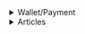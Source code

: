 <details>
<summary>Wallet/Payment</summary>

1. [Multi-sig wallet in Solidity](https://youtu.be/Tcu6WiD_YC0)
1. [Create a Multi-Signature Wallet - Solidity Tutorial](https://youtu.be/Yx0oifA9j6I)
1. [How to setup an Ethereum Node securely | Full Mode or Light Mode](https://youtu.be/ftS-SlzCCn4)
1. [Electrum Wallet Tutorial (Basic Setup + Multisig)](https://youtu.be/XNgRVMWCPs8)
1. [How to Code a Blockchain Wallet Step-by-Step](https://youtu.be/wSTbBIK8qrY)
1. [Get Paid with Crypto in your App // Coinbase Commerce Tutorial](https://youtu.be/sZif1kuAjcY)
1. [Blockchain tutorial 29: Hierarchical Deterministic wallet - BIP32 and BIP44](https://youtu.be/2HrMlVr1QX8)
1. [054 Hierarchically Deterministic HD Wallets](https://youtu.be/XkhKlDrSG2I)
1. [Ethereum - Wallet security](https://ethereum.org/en/security/#wallet-security)
1. [Metamask - What is gas? Why do transactions take so long?](https://community.metamask.io/t/what-is-gas-why-do-transactions-take-so-long/3172)
1. [Gnosis Safe - The Go-To Multisig (+ Upcoming Airdrop)](https://youtu.be/PQnm6jnysg4)
1. [Gnosis Safe Tutorial | Multisig Wallet for DeFi](https://youtu.be/GHyxe32Z814)
1. [Centralized vs Decentralized Wallets](https://youtu.be/Ds4CzS_Yy3U)
1. [Centralized or Decentralized Exchange - Which One Is Best?](https://youtu.be/fJWPJMx_9D0)
1. [Decentralized vs Centralized Exchanges | Dex vs CEX explained |Cryptocurrency Guide](https://youtu.be/JIWMHC9tdEY)
1. [How To Setup a Prysm Validator Node](https://youtu.be/IktSMvi3ORQ)
1. [How to Be a Prysm Ethereum 2.0 Validator](https://youtu.be/EtNL0ZOv0k8)
1. [Github: Uniswap/wallet](https://github.com/Uniswap/wallet)

</details>

<details>
<summary>Articles</summary>

- [A Step-by-Step Guide to Crypto Wallet App Development in 2022](https://imaginovation.net/blog/crypto-wallet-app-development-guide/)
- [Chalink - how to build a crypto wallet](https://blog.chain.link/how-to-build-a-crypto-wallet/)
- [Why digital signatures are essential for blockchains](https://www.coinbase.com/cloud/discover/dev-foundations/digital-signatures#:~:text=Digital%20signatures%20are%20a%20fundamental,other%20users%20from%20spending%20them.)

1. [moonpay - What are our non-supported countries, states and territories for off-ramp ?](https://support.moonpay.com/hc/en-gb/articles/360009279877-What-are-your-supported-countries-states-and-territories-)
1. [Wyre - Geographic Restrictions](https://support.sendwyre.com/hc/en-us/articles/360055233754-Geographic-Restrictions-)

</details>
